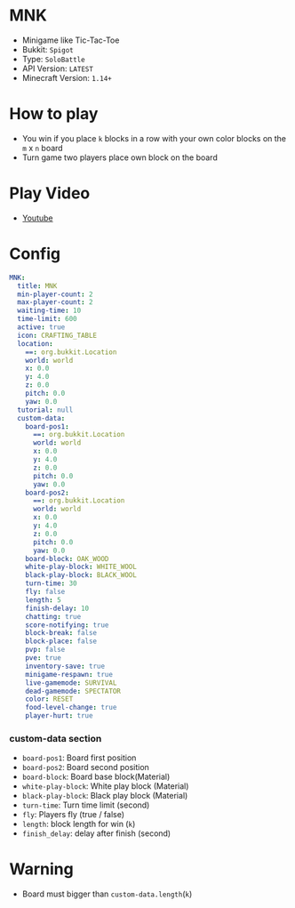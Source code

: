 # MNK
- Minigame like Tic-Tac-Toe
- Bukkit: `Spigot` 
- Type: `SoloBattle`
- API Version: `LATEST`
- Minecraft Version: `1.14+`

# How to play
- You win if you place `k` blocks in a row with your own color blocks on the `m` x `n` board
- Turn game two players place own block on the board

# Play Video
- [Youtube](https://www.youtube.com/watch?v=HHfuNiRLALI)

# Config
```yaml
MNK:
  title: MNK
  min-player-count: 2
  max-player-count: 2
  waiting-time: 10
  time-limit: 600
  active: true
  icon: CRAFTING_TABLE
  location:
    ==: org.bukkit.Location
    world: world
    x: 0.0
    y: 4.0
    z: 0.0
    pitch: 0.0
    yaw: 0.0
  tutorial: null
  custom-data:
    board-pos1:
      ==: org.bukkit.Location
      world: world
      x: 0.0
      y: 4.0
      z: 0.0
      pitch: 0.0
      yaw: 0.0
    board-pos2:
      ==: org.bukkit.Location
      world: world
      x: 0.0
      y: 4.0
      z: 0.0
      pitch: 0.0
      yaw: 0.0
    board-block: OAK_WOOD
    white-play-block: WHITE_WOOL
    black-play-block: BLACK_WOOL
    turn-time: 30
    fly: false
    length: 5
    finish-delay: 10
    chatting: true
    score-notifying: true
    block-break: false
    block-place: false
    pvp: false
    pve: true
    inventory-save: true
    minigame-respawn: true
    live-gamemode: SURVIVAL
    dead-gamemode: SPECTATOR
    color: RESET
    food-level-change: true
    player-hurt: true
```
### custom-data section
- `board-pos1`: Board first position
- `board-pos2`: Board second position
- `board-block`: Board base block(Material)
- `white-play-block`: White play block (Material)
- `black-play-block`: Black play block (Material)
- `turn-time`: Turn time limit (second)
- `fly`: Players fly (true / false)
- `length`: block length for win (`k`)
- `finish_delay`: delay after finish (second)

# Warning
- Board must bigger than `custom-data.length`(`k`)

